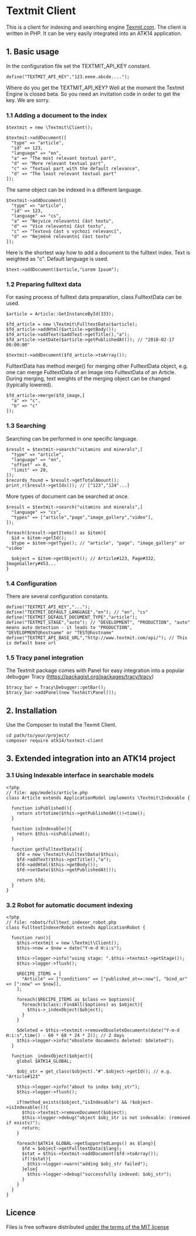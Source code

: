 Textmit Client
==============

This is a client for indexing and searching engine [Texmit.com](http://www.textmit.com/). The client is written in PHP. It can be very easily integrated into an ATK14 application. 

## 1. Basic usage

In the configuration file set the TEXTMIT_API_KEY constant.

    define("TEXTMIT_API_KEY","123.eeee.abcde....");

Where do you get the TEXTMIT_API_KEY? Well at the moment the Textmit Engine is closed beta. So you need an invitation code in order to get the key. We are sorry.

### 1.1 Adding a document to the index

    $textmit = new \Textmit\Client();

    $textmit->addDocument([
      "type" => "article",
      "id" => 123,
      "language" => "en",
      "a" => "The most relevant textual part",
      "d" => "More relevant textual part",
      "c" => "Textual part with the default relevance",
      "d" => "The least relevant textual part"
    ]);

The same object can be indexed in a different language.

    $textmit->addDocument([
      "type" => "article",
      "id" => 123,
      "language" => "cs",
      "a" => "Nejvíce relevantní část textu",
      "d" => "Více relevantní část textu",
      "c" => "Textová část s výchozí relevancí",
      "d" => "Nejméně relevantní část textu"
    ]);

Here is the shortest way how to add a document to the fulltext index. Text is weighted as "c". Default language is used.

    $text->addDocument($article,"Lorem Ipsum");

### 1.2 Preparing fulltext data

For easing process of fulltext data preparation, class FulltextData can be used.

    $article = Article::GetInstanceById(333);

    $fd_article = new \Textmit\FulltextData($article);
    $fd_article->addHtml($article->getBody());
    $fd_article->addText($addText->getTitle(),"a");
    $fd_article->setDate($article->getPublishedAt()); // "2018-02-17 06:00:00"

    $textmit->addDocument($fd_article->toArray());

FulltextData has method merge() for merging other FulltextData object, e.g. one can merge FulltextData of an Image into FulltextData of an Article. During merging, text weights of the merging object can be changed (typically lowered).

    $fd_article->merge($fd_image,[
      "a" => "c",
      "b" => "c"
    ]);

### 1.3 Searching

Searching can be performed in one specific language.

    $result = $textmit->search("vitamins and minerals",[
      "type" => "article",
      "language" => "en",
      "offset" => 0,
      "limit" => 20,
    ]);
    $records_found = $result->getTotalAmount();
    print_r($result->getIds()); // ["123","124"...]

More types of document can be searched at once.

    $result = $textmit->search("vitamins and minerals",[
      "language" => "cs",
      "types" => ["article","page","image_gallery","video"],
    ]);

    foreach($result->getItems() as $item){
      $id = $item->getId();
      $type = $item->getType(); // "article", "page", "image_gallery" or "video'

      $object = $item->getObject(); // Article#123, Page#332, ImageGallery#453...
    }

### 1.4 Configuration

There are several configuration constants.

    define("TEXTMIT_API_KEY","...");
    define("TEXTMIT_DEFAULT_LANGUAGE","en"); // "en", "cs"
    define("TEXTMIT_DEFAULT_DOCUMENT_TYPE","article");
    define("TEXTMIT_STAGE","auto"); // "DEVELOPMENT", "PRODUCTION", "auto" means auto detection - it leads to "PRODUCTION", "DEVELOPMENT@hostname" or "TEST@hostname"
    define("TEXTMIT_API_BASE_URL","http://www.textmit.com/api/"); // This is default base url

### 1.5 Tracy panel integration

The Textmit package comes with Panel for easy integration into a popular debugger Tracy (https://packagist.org/packages/tracy/tracy)

    $tracy_bar = Tracy\Debugger::getBar();
    $tracy_bar->addPanel(new Textmit\Panel());

## 2. Installation

Use the Composer to install the Texmit Client.

    cd path/to/your/project/
    composer require atk14/textmit-client

## 3. Extended integration into an ATK14 project

### 3.1 Using Indexable interface in searchable models

    <?php
    // file: app/models/article.php
    class Article extends ApplicationModel implements \Textmit\Indexable {

      function isPublished(){
        return strtotime($this->getPublishedAt())<time();
      }
      
      function isIndexable(){
        return $this->isPublished();
      }

      function getFulltextData(){
        $fd = new \Textmit\FulltextData($this);
        $fd->addText($this->getTitle(),"a");
        $fd->addHtml($this->getBody());
        $fd->setDate($this->getPublishedAt());

        return $fd;
      }
    }

### 3.2 Robot for automatic document indexing

    <?php
    // file: robots/fulltext_indexer_robot.php
    class FulltextIndexerRobot extends ApplicationRobot {

      function run(){
        $this->textmit = new \Textmit\Client();
        $this->now = $now = date("Y-m-d H:i:s");

        $this->logger->info("using stage: ".$this->textmit->getStage());
        $this->logger->flush();

        $RECIPE_ITEMS = [
          "Article" => ["conditions" => ["published_at<=:now"], "bind_ar" => [":now" => $now]],
        ];

        foreach($RECIPE_ITEMS as $class => $options){
          foreach($class::FindAll($options) as $object){
            $this->_indexObject($object);
          }
        }

        $deleted = $this->textmit->removeObsoleteDocuments(date("Y-m-d H:i:s",time() - 60 * 60 * 24 * 2)); // 2 days
        $this->logger->info("obsolete documents deleted: $deleted");
      }

      function _indexObject($object){
        global $ATK14_GLOBAL;

        $obj_str = get_class($object)."#".$object->getId(); // e.g. "Article#123"

        $this->logger->info("about to index $obj_str");
        $this->logger->flush();

        if(method_exists($object,"isIndexable") && !$object->isIndexable()){
          $this->textmit->removeDocument($object);
          $this->logger->debug("object $obj_str is not indexable: (removed if exists)");
          return;
        }

        foreach($ATK14_GLOBAL->getSupportedLangs() as $lang){
          $fd = $object->getFulltextData($lang);
          $stat = $this->textmit->addDocument($fd->toArray());
          if(!$stat){
            $this->logger->warn("adding $obj_str failed");
          }else{
            $this->logger->debug("successfully indexed: $obj_str");
          }
        }
      }
    }


## Licence

Files is free software distributed [under the terms of the MIT license](http://www.opensource.org/licenses/mit-license)
